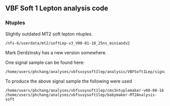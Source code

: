 
## VBF Soft 1 Lepton analysis code

### Ntuples

Slightly outdated MT2 soft lepton ntuples.

    /nfs-6/userdata/mt2/softLep-v3_V00-01-10_25ns_miniaodv2

Mark Derdzinsky has a new version somewhere.

One signal sample can be found here:

    /home/users/phchang/analyses/vbfsusysoft1lep/analysis/VBFSoft1Lep/signal.root

To produce the above signal sample the following were used

    /home/users/phchang/analyses/vbfsusysoft1lep/cms3ntuplemaker-v08-00-16
    /home/users/phchang/analyses/vbfsusysoft1lep/babymaker-MT2Analysis-soft
